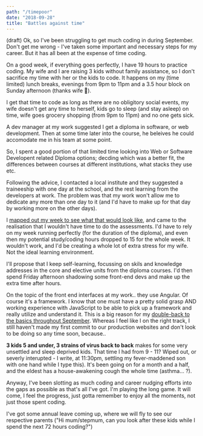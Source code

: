 ```yaml
---
path: "/timepoor"
date: "2018-09-28"
title: "Battles against time"
---
```

(draft)
Ok, so I've been struggling to get much coding in during September. Don't get me wrong - I've taken some important and necessary steps for my career.  But it has all been at the expense of time coding.

On a good week, if everything goes perfectly, I have 19 hours to practice coding.  My wife and I are raising 3 kids without family assistance, so I don't sacrifice my time with her or the kids to code. It happens on my (time limited) lunch breaks, evenings from 9pm to 11pm and a 3.5 hour block on Sunday afternoon (thanks wife 💑).

I get that time to code as long as there are no obligitory social events, my wife doesn't get any time to herself, kids go to sleep (and stay asleep) on time, wife goes grocery shopping (from 9pm to 11pm) and no one gets sick.

A dev manager at my work suggested I get a diploma in software, or web development.  Then at some time later into the course, he beleives he could accomodate me in his team at some point.

So, I spent a good portion of that limited time looking into Web or Software Developent related Diploma options; decding which was a better fit, the differences between courses at different institutions, what stacks they use etc.

Following the advice, I contacted a local institute and they suggested a traineeship with one day at the school, and the rest learning from the developers at work.  The problem was that my work won't allow me to dedicate any more than one day to it (and I'd have to make up for that day by working more on the other days).

I [mapped out my week to see what that would look like](https://docs.google.com/spreadsheets/d/1Hc-ULqXYLXON-Y2ZpJzshMlOJ3tOVSWaDxzssHmUku4/edit#gid=1271188884), and came to the realisation that I wouldn't have time to do the assessments.  I'd have to rely on my week running perfectly (for the duration of the diploma), and even then my potential study/coding hours dropped to 15 for the whole week. It wouldn't work, and I'd be creating a whole lot of extra stress for my wife.  Not the ideal learning environment.

I'll propose that I keep self-learning, focussing on skils and knowledge addresses in the core and elective units from the diploma courses. I'd then spend Friday afternoon shadowing some front-end devs and make up the extra time after hours.

On the topic of the front end interfaces at my work.. they use Angular.  Of course it's a framework.  I know that one must have a pretty solid grasp AND working experience with JavaScript to be able to pick up a framework and really utilize and understand it.  This is a big reason for my [double-back to the basics throughout September](/timelineCode).  Whereas I feel like I on the right track, I still haven't made my first commit to our production websites and don't look to be doing so any time soon, because..

**3 kids 5 and under, 3 strains of virus back to back** makes for some very unsettled and sleep deprived kids.  That time I had from 9 - 11?  Wiped out, or severly interupted - I write, at 11:30pm, settling my fever-maddened son with one hand while I type this).  It's been going on for a month and a half, and the eldest has a house-awakening cough the whole time (asthma... ?).

Anyway, I've been slotting as much coding and career nudging efforts into the gaps as possible as that's all I've got.  I'm playing the long game.  It will come, I feel the progress, just gotta remember to enjoy all the moments, not just those spent coding.

I've got some annual leave coming up, where we will fly to see our respective parents ("Hi mum/stepmum, can you look after these kids while I spend the next 72 hours coding?")

<!-- Friends website - another learning pivot - but a good one - I have no experience with wordpress, or any cms -->